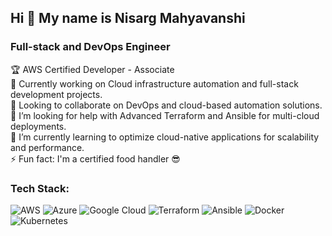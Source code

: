 ## Hi 👋 My name is Nisarg Mahyavanshi
### Full-stack and DevOps Engineer
🏆 AWS Certified Developer - Associate <br>
🔭 Currently working on Cloud infrastructure automation and full-stack development projects.<br>
👯 Looking to collaborate on DevOps and cloud-based automation solutions.<br>
🤝 I’m looking for help with Advanced Terraform and Ansible for multi-cloud deployments.<br>
🌱 I’m currently learning to optimize cloud-native applications for scalability and performance. <br> 
⚡ Fun fact: I'm a certified food handler 😎

### Tech Stack:
![AWS](https://img.shields.io/badge/AWS-%23FF9900.svg?style=for-the-badge&logo=amazon-aws&logoColor=white) ![Azure](https://img.shields.io/badge/azure-%230072C6.svg?style=for-the-badge&logo=microsoftazure&logoColor=white) ![Google Cloud](https://img.shields.io/badge/GoogleCloud-%234285F4.svg?style=for-the-badge&logo=google-cloud&logoColor=white) ![Terraform](https://img.shields.io/badge/terraform-%235835CC.svg?style=for-the-badge&logo=terraform&logoColor=white) ![Ansible](https://img.shields.io/badge/ansible-%231A1918.svg?style=for-the-badge&logo=ansible&logoColor=white) ![Docker](https://img.shields.io/badge/docker-%230db7ed.svg?style=for-the-badge&logo=docker&logoColor=white) ![Kubernetes](https://img.shields.io/badge/kubernetes-%23326ce5.svg?style=for-the-badge&logo=kubernetes&logoColor=white)

